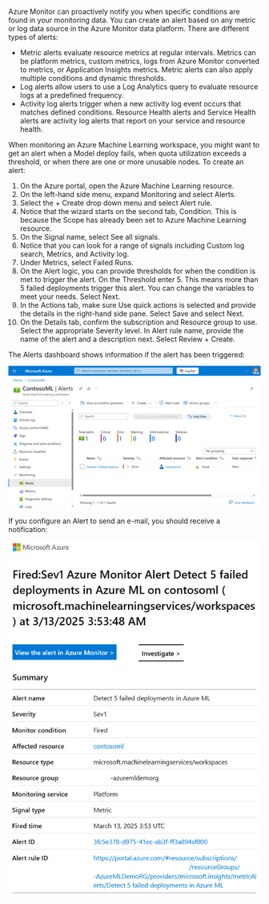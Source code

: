 Azure Monitor can proactively notify you when specific conditions are found in your monitoring data. You can create an alert based on any metric or log data source in the Azure Monitor data platform. There are different types of alerts:

- Metric alerts evaluate resource metrics at regular intervals. Metrics can be platform metrics, custom metrics, logs from Azure Monitor converted to metrics, or Application Insights metrics. Metric alerts can also apply multiple conditions and dynamic thresholds.
- Log alerts allow users to use a Log Analytics query to evaluate resource logs at a predefined frequency.
- Activity log alerts trigger when a new activity log event occurs that matches defined conditions. Resource Health alerts and Service Health alerts are activity log alerts that report on your service and resource health.

When monitoring an Azure Machine Learning workspace, you might want to get an alert when a Model deploy fails, when quota utilization exceeds a threshold, or when there are one or more unusable nodes. To create an alert:

1. On the Azure portal, open the Azure Machine Learning resource.
1. On the left-hand side menu, expand Monitoring and select Alerts.
1. Select the + Create drop down menu and select Alert rule.
1. Notice that the wizard starts on the second tab, Condition. This is because the Scope has already been set to Azure Machine Learning resource.
1. On the Signal name, select See all signals.
1. Notice that you can look for a range of signals including Custom log search, Metrics, and Activity log.
1. Under Metrics, select Failed Runs.
1. On the Alert logic, you can provide thresholds for when the condition is met to trigger the alert. On the Threshold enter 5. This means more than 5 failed deployments trigger this alert. You can change the variables to meet your needs. Select Next.
1. In the Actions tab, make sure Use quick actions is selected and provide the details in the right-hand side pane. Select Save and select Next.
1. On the Details tab, confirm the subscription and Resource group to use. Select the appropriate Severity level. In Alert rule name, provide the name of the alert and a description next. Select Review + Create.

The Alerts dashboard shows information if the alert has been triggered:

![A screenshot of the Alerts blade of an Azure Machine Learning workspace in the Azure portal.](../media/machine-learning-alerts.png)

If you configure an Alert to send an e-mail, you should receive a notification:

![A screenshot showing the output of an azure monitor alert in the Azure portal.](../media/azure-monitor-alert.png)
